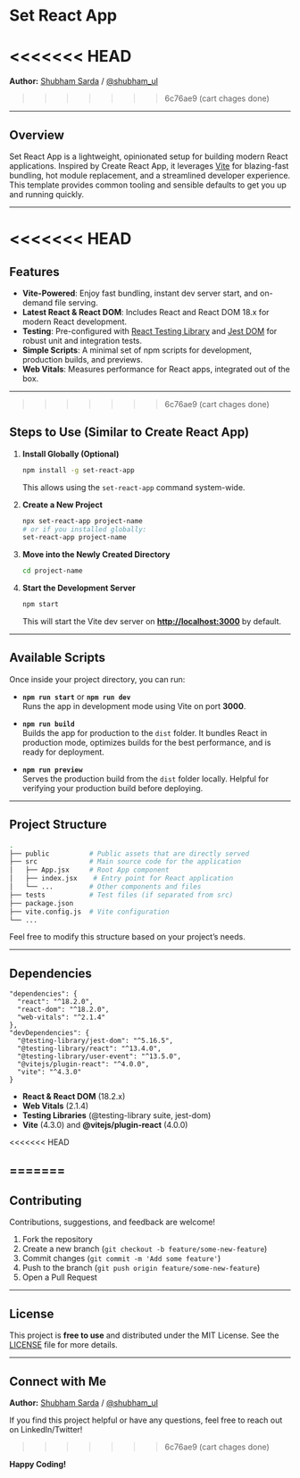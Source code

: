 
# Set React App

<<<<<<< HEAD
=======
**Author:** [Shubham Sarda](https://www.linkedin.com/in/shubhamsarda/) / [@shubham_ul](https://x.com/shubham_ul)  

>>>>>>> 6c76ae9 (cart chages done)
---

## Overview

Set React App is a lightweight, opinionated setup for building modern React applications. Inspired by Create React App, it leverages [Vite](https://vitejs.dev/) for blazing-fast bundling, hot module replacement, and a streamlined developer experience. This template provides common tooling and sensible defaults to get you up and running quickly.

---

<<<<<<< HEAD
=======
## Features

- **Vite-Powered**: Enjoy fast bundling, instant dev server start, and on-demand file serving.  
- **Latest React & React DOM**: Includes React and React DOM 18.x for modern React development.  
- **Testing**: Pre-configured with [React Testing Library](https://testing-library.com/docs/react-testing-library/intro/) and [Jest DOM](https://github.com/testing-library/jest-dom) for robust unit and integration tests.  
- **Simple Scripts**: A minimal set of npm scripts for development, production builds, and previews.  
- **Web Vitals**: Measures performance for React apps, integrated out of the box.  

---

>>>>>>> 6c76ae9 (cart chages done)
## Steps to Use (Similar to Create React App)

1. **Install Globally (Optional)**  
   ```bash
   npm install -g set-react-app
   ```
   This allows using the `set-react-app` command system-wide.

2. **Create a New Project**  
   ```bash
   npx set-react-app project-name
   # or if you installed globally:
   set-react-app project-name
   ```

3. **Move into the Newly Created Directory**  
   ```bash
   cd project-name
   ```

4. **Start the Development Server**  
   ```bash
   npm start
   ```
   This will start the Vite dev server on **[http://localhost:3000](http://localhost:3000)** by default.

---

## Available Scripts

Once inside your project directory, you can run:

- **`npm run start`** or **`npm run dev`**  
  Runs the app in development mode using Vite on port **3000**.  

- **`npm run build`**  
  Builds the app for production to the `dist` folder. It bundles React in production mode, optimizes builds for the best performance, and is ready for deployment.  

- **`npm run preview`**  
  Serves the production build from the `dist` folder locally. Helpful for verifying your production build before deploying.  

---

## Project Structure

```bash
.
├── public          # Public assets that are directly served
├── src             # Main source code for the application
│   ├── App.jsx     # Root App component
│   ├── index.jsx    # Entry point for React application
│   └── ...         # Other components and files
├── tests           # Test files (if separated from src)
├── package.json
├── vite.config.js  # Vite configuration
└── ...
```

Feel free to modify this structure based on your project’s needs.

---

## Dependencies

```jsonc
"dependencies": {
  "react": "^18.2.0",
  "react-dom": "^18.2.0",
  "web-vitals": "^2.1.4"
},
"devDependencies": {
  "@testing-library/jest-dom": "^5.16.5",
  "@testing-library/react": "^13.4.0",
  "@testing-library/user-event": "^13.5.0",
  "@vitejs/plugin-react": "^4.0.0",
  "vite": "^4.3.0"
}
```

- **React & React DOM** (18.2.x)  
- **Web Vitals** (2.1.4)  
- **Testing Libraries** (@testing-library suite, jest-dom)  
- **Vite** (4.3.0) and **@vitejs/plugin-react** (4.0.0)  

<<<<<<< HEAD


=======
---

## Contributing

Contributions, suggestions, and feedback are welcome!  
1. Fork the repository  
2. Create a new branch (`git checkout -b feature/some-new-feature`)  
3. Commit changes (`git commit -m 'Add some feature'`)  
4. Push to the branch (`git push origin feature/some-new-feature`)  
5. Open a Pull Request  

---

## License

This project is **free to use** and distributed under the MIT License. See the [LICENSE](LICENSE) file for more details.

---

## Connect with Me

**Author:** [Shubham Sarda](https://www.linkedin.com/in/shubhamsarda/) / [@shubham_ul](https://x.com/shubham_ul)  

If you find this project helpful or have any questions, feel free to reach out on LinkedIn/Twitter!
>>>>>>> 6c76ae9 (cart chages done)

**Happy Coding!**

